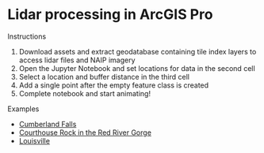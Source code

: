 # Lidar processing in ArcGIS Pro

Instructions

1. Download assets and extract geodatabase containing tile index layers to access lidar files and NAIP imagery
2. Open the Jupyter Notebook and set locations for data in the second cell
4. Select a location and buffer distance in the third cell
3. Add a single point after the empty feature class is created
5. Complete notebook and start animating!

Examples

* [Cumberland Falls](https://vimeo.com/329365129)
* [Courthouse Rock in the Red River Gorge](https://vimeo.com/305590763)
* [Louisville](https://vimeo.com/301603400)
